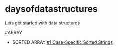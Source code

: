 # daysofdatastructures
Lets get started with data structures 

#ARRAY
* SORTED ARRAY
[#1 Case-Specific Sorted Strings](https://github.com/erkushagra/daysofdatastructures/blob/main/Case-Specific%20Sorted%20of%20Strings)
